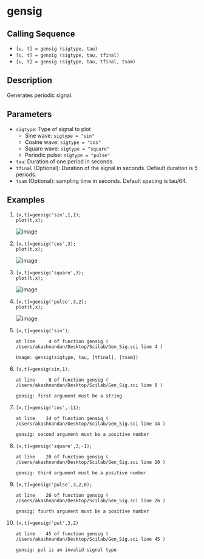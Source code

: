 # gensig
## Calling Sequence
- `[u, t] = gensig (sigtype, tau)`
- `[u, t] = gensig (sigtype, tau, tfinal)`
- `[u, t] = gensig (sigtype, tau, tfinal, tsam)`

## Description
Generates periodic signal.

## Parameters
- `sigtype`: Type of signal to plot
    - Sine wave: `sigtype = "sin"`
    - Cosine wave: `sigtype = "cos"`
    - Square wave: `sigtype = "square"`
    - Periodic pulse: `sigtype = "pulse"`
- `tau`: Duration of one period in seconds.
- `tfinal` (Optional): Duration of the signal in seconds. Default duration is 5 periods.
- `tsam` (Optional): sampling time in seconds. Default spacing is tau/64.

## Examples
1.
   ```
   [x,t]=gensig('sin',1,1);
   plot(t,x);
   ```
   ![image](https://github.com/user-attachments/assets/8cc6d4ad-c194-4bb6-985a-2ea4acded40f)

2. 
   ```
   [x,t]=gensig('cos',3);
   plot(t,x);
   ```
   ![image](https://github.com/user-attachments/assets/0f67c1fb-0775-4242-ba6c-171bea244358)

3.
   ```
   [x,t]=gensig('square',3);
   plot(t,x);
   ```
   ![image](https://github.com/user-attachments/assets/31538433-e134-4e9f-acf2-7d62e0f5cab7)

4.
   ```
   [x,t]=gensig('pulse',3,2);
   plot(t,x);
   ```
   ![image](https://github.com/user-attachments/assets/e09363f8-47ba-4e7e-b197-9beb9082854f)
5. ```
   [x,t]=gensig('sin');
   ```
   ```
   at line     4 of function gensig ( /Users/akashnandan/Desktop/Scilab/Gen_Sig.sci line 4 )

   Usage: gensig(sigtype, tau, [tfinal], [tsam])
   ```
6. ```
   [x,t]=gensig(sin,1);
   ```
   ```
   at line     8 of function gensig ( /Users/akashnandan/Desktop/Scilab/Gen_Sig.sci line 8 )

   gensig: first argument must be a string
   ```
7. ```
   [x,t]=gensig('cos',-11);
   ```
   ```
   at line    14 of function gensig ( /Users/akashnandan/Desktop/Scilab/Gen_Sig.sci line 14 )

   gensig: second argument must be a positive number
   ```
8. ```
   [x,t]=gensig('square',3,-1);
   ```
   ```
   at line    20 of function gensig ( /Users/akashnandan/Desktop/Scilab/Gen_Sig.sci line 20 )

   gensig: third argument must be a positive number
   ```
9. ```
   [x,t]=gensig('pulse',3,2,0);
   ```
   ```
   at line    26 of function gensig ( /Users/akashnandan/Desktop/Scilab/Gen_Sig.sci line 26 )

   gensig: fourth argument must be a positive number
   ```
10. ```
    [x,t]=gensig('pul',3,2)
    ```
    ```
    at line    45 of function gensig ( /Users/akashnandan/Desktop/Scilab/Gen_Sig.sci line 45 )

    gensig: pul is an invalid signal type
    ```
